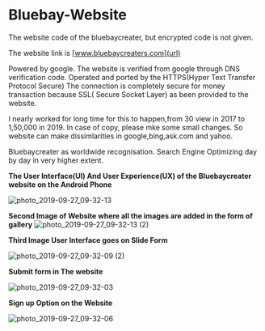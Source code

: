 # Bluebay-Website
The website code of the bluebaycreater, but encrypted code is not given.

The website link is [www.bluebaycreaters.com](url)

Powered by google. The website is verified from google through DNS verification code.
Operated and ported by the HTTPS(Hyper Text Transfer Protocol Secure)
The connection is completely secure for money transaction because SSL( Secure Socket Layer) as been provided to the website.

I nearly worked for long time for this to happen,from 30 view in 2017 to 1,50,000 in 2019.
In case of copy, please mke some small changes. So website can make dissimlarities in google,bing,ask.com and yahoo.


Bluebaycreater as worldwide recognisation.
Search Engine Optimizing day by day in very higher extent.

**The User Interface(UI) And User Experience(UX) of the Bluebaycreater website on the Android Phone**

![photo_2019-09-27_09-32-13](https://user-images.githubusercontent.com/39979024/65742142-893f6080-e10c-11e9-8c30-73e0fbee33ea.jpg)

**Second Image of Website where all the images are added in the form of gallery**
![photo_2019-09-27_09-32-13 (2)](https://user-images.githubusercontent.com/39979024/65742220-dd4a4500-e10c-11e9-9a83-417561edba14.jpg)


**Third Image User Interface goes on Slide Form**

![photo_2019-09-27_09-32-09 (2)](https://user-images.githubusercontent.com/39979024/65742244-023eb800-e10d-11e9-8578-18d4408d9af8.jpg)

**Submit form in The website**

![photo_2019-09-27_09-32-03](https://user-images.githubusercontent.com/39979024/65742263-14b8f180-e10d-11e9-8e42-1f6ecdcf6321.jpg)


**Sign up Option on the Website**

![photo_2019-09-27_09-32-06](https://user-images.githubusercontent.com/39979024/65742278-21d5e080-e10d-11e9-98a5-68a8d7904112.jpg)



